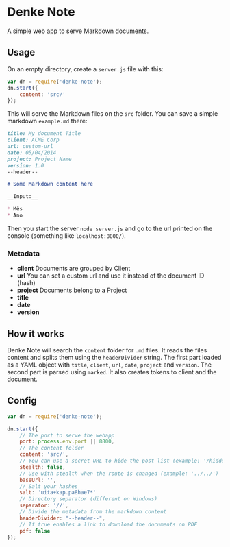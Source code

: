 # Denke Note

A simple web app to serve Markdown documents.

## Usage

On an empty directory, create a `server.js` file with this:

```js
var dn = require('denke-note');
dn.start({
    content: 'src/'
});
```

This will serve the Markdown files on the `src` folder. You can save a simple markdown `example.md` there:

```markdown
title: My document Title
client: ACME Corp
url: custom-url
date: 05/04/2014
project: Project Name
version: 1.0
--header--

# Some Markdown content here

__Input:__

* Mês
* Ano
```

Then you start the server `node server.js` and go to the url printed on the console (something like `localhost:8800/`).

### Metadata

* __client__ Documents are grouped by Client
* __url__ You can set a custom url and use it instead of the document ID (hash)
* __project__ Documents belong to a Project
* __title__
* __date__ 
* __version__ 

## How it works

Denke Note will search the `content` folder for `.md` files. It reads the files content and splits them using the `headerDivider` string. The first part loaded as a YAML object with `title`, `client`, `url`, `date`, `project` and `version`. The second part is parsed using `marked`. It also creates tokens to client and the document.

## Config

```js
var dn = require('denke-note');

dn.start({
    // The port to serve the webapp
    port: process.env.port || 8800, 
    // The content folder
    content: 'src/', 
    // You can use a secret URL to hide the post list (example: '/hidden/path/')
    stealth: false, 
    // Use with stealth when the route is changed (example: '../../')
    baseUrl: '', 
    // Salt your hashes
    salt: 'uita+kap.pa8hae7*' 
    // Directory separator (different on Windows)
    separator: '//',
    // Divide the metadata from the markdown content 
    headerDivider: "--header--",
    // If true enables a link to download the documents on PDF
    pdf: false
}); 
```